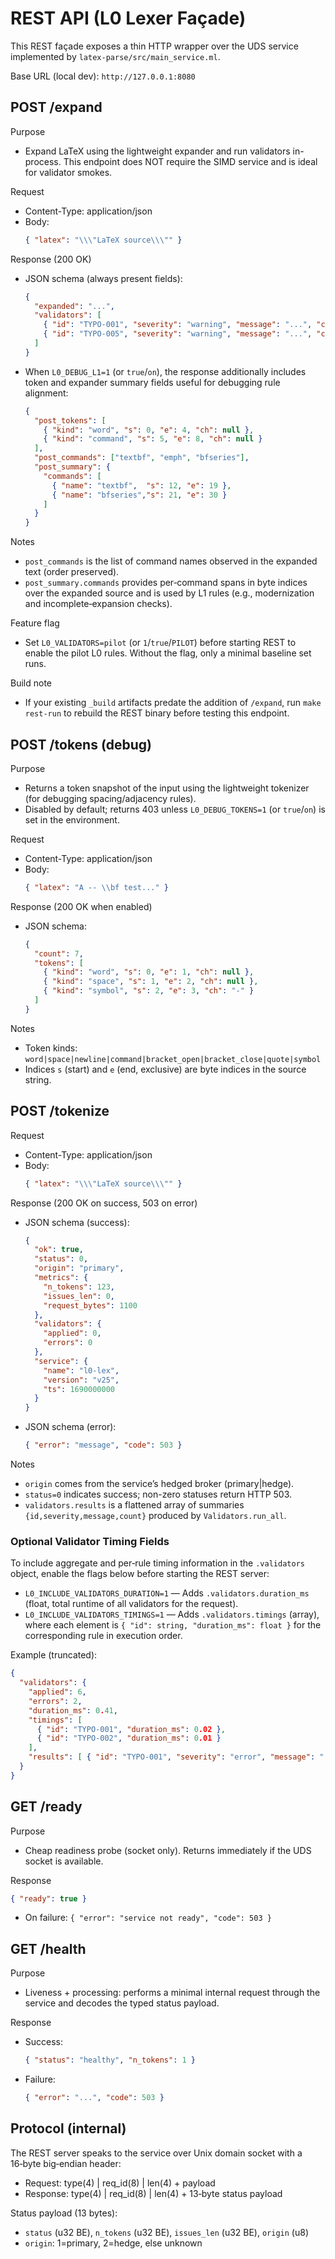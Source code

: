 # REST API (L0 Lexer Façade)

This REST façade exposes a thin HTTP wrapper over the UDS service implemented by `latex-parse/src/main_service.ml`.

Base URL (local dev): `http://127.0.0.1:8080`

## POST /expand

Purpose
- Expand LaTeX using the lightweight expander and run validators in-process. This endpoint does NOT require the SIMD service and is ideal for validator smokes.

Request
- Content-Type: application/json
- Body:
  ```json
  { "latex": "\\\"LaTeX source\\\"" }
  ```

Response (200 OK)
- JSON schema (always present fields):
  ```json
  {
    "expanded": "...", 
    "validators": [
      { "id": "TYPO-001", "severity": "warning", "message": "...", "count": 2 },
      { "id": "TYPO-005", "severity": "warning", "message": "...", "count": 1 }
    ]
  }
  ```

- When `L0_DEBUG_L1=1` (or `true`/`on`), the response additionally includes token and expander summary fields useful for debugging rule alignment:
  ```json
  {
    "post_tokens": [
      { "kind": "word", "s": 0, "e": 4, "ch": null },
      { "kind": "command", "s": 5, "e": 8, "ch": null }
    ],
    "post_commands": ["textbf", "emph", "bfseries"],
    "post_summary": {
      "commands": [
        { "name": "textbf",  "s": 12, "e": 19 },
        { "name": "bfseries","s": 21, "e": 30 }
      ]
    }
  }
  ```

Notes
- `post_commands` is the list of command names observed in the expanded text (order preserved).  
- `post_summary.commands` provides per‑command spans in byte indices over the expanded source and is used by L1 rules (e.g., modernization and incomplete‑expansion checks).

Feature flag
- Set `L0_VALIDATORS=pilot` (or `1`/`true`/`PILOT`) before starting REST to enable the pilot L0 rules. Without the flag, only a minimal baseline set runs.

Build note
- If your existing `_build` artifacts predate the addition of `/expand`, run `make rest-run` to rebuild the REST binary before testing this endpoint.

## POST /tokens (debug)

Purpose
- Returns a token snapshot of the input using the lightweight tokenizer (for debugging spacing/adjacency rules).
- Disabled by default; returns 403 unless `L0_DEBUG_TOKENS=1` (or `true`/`on`) is set in the environment.

Request
- Content-Type: application/json
- Body:
  ```json
  { "latex": "A -- \\bf test..." }
  ```

Response (200 OK when enabled)
- JSON schema:
  ```json
  {
    "count": 7,
    "tokens": [
      { "kind": "word", "s": 0, "e": 1, "ch": null },
      { "kind": "space", "s": 1, "e": 2, "ch": null },
      { "kind": "symbol", "s": 2, "e": 3, "ch": "-" }
    ]
  }
  ```
Notes
- Token kinds: `word|space|newline|command|bracket_open|bracket_close|quote|symbol`
- Indices `s` (start) and `e` (end, exclusive) are byte indices in the source string.

## POST /tokenize

Request
- Content-Type: application/json
- Body:
  ```json
  { "latex": "\\\"LaTeX source\\\"" }
  ```

Response (200 OK on success, 503 on error)
- JSON schema (success):
  ```json
  {
    "ok": true,
    "status": 0,
    "origin": "primary",
    "metrics": {
      "n_tokens": 123,
      "issues_len": 0,
      "request_bytes": 1100
    },
    "validators": {
      "applied": 0,
      "errors": 0
    },
    "service": {
      "name": "l0-lex",
      "version": "v25",
      "ts": 1690000000
    }
  }
  ```
- JSON schema (error):
  ```json
  { "error": "message", "code": 503 }
  ```

Notes
- `origin` comes from the service’s hedged broker (primary|hedge).
- `status=0` indicates success; non-zero statuses return HTTP 503.
- `validators.results` is a flattened array of summaries `{id,severity,message,count}` produced by `Validators.run_all`.

### Optional Validator Timing Fields

To include aggregate and per‑rule timing information in the `.validators` object, enable the flags below before starting the REST server:

- `L0_INCLUDE_VALIDATORS_DURATION=1` — Adds `.validators.duration_ms` (float, total runtime of all validators for the request).
- `L0_INCLUDE_VALIDATORS_TIMINGS=1` — Adds `.validators.timings` (array), where each element is `{ "id": string, "duration_ms": float }` for the corresponding rule in execution order.

Example (truncated):

```json
{
  "validators": {
    "applied": 6,
    "errors": 2,
    "duration_ms": 0.41,
    "timings": [
      { "id": "TYPO-001", "duration_ms": 0.02 },
      { "id": "TYPO-002", "duration_ms": 0.01 }
    ],
    "results": [ { "id": "TYPO-001", "severity": "error", "message": "...", "count": 2 } ]
  }
}
```

## GET /ready

Purpose
- Cheap readiness probe (socket only). Returns immediately if the UDS socket is available.

Response
```json
{ "ready": true }
```
- On failure: `{ "error": "service not ready", "code": 503 }`

## GET /health

Purpose
- Liveness + processing: performs a minimal internal request through the service and decodes the typed status payload.

Response
- Success:
  ```json
  { "status": "healthy", "n_tokens": 1 }
  ```
- Failure:
  ```json
  { "error": "...", "code": 503 }
  ```

## Protocol (internal)

The REST server speaks to the service over Unix domain socket with a 16‑byte big‑endian header:
- Request: type(4) | req_id(8) | len(4) + payload
- Response: type(4) | req_id(8) | len(4) + 13‑byte status payload

Status payload (13 bytes):
- `status` (u32 BE), `n_tokens` (u32 BE), `issues_len` (u32 BE), `origin` (u8)
- `origin`: 1=primary, 2=hedge, else unknown
